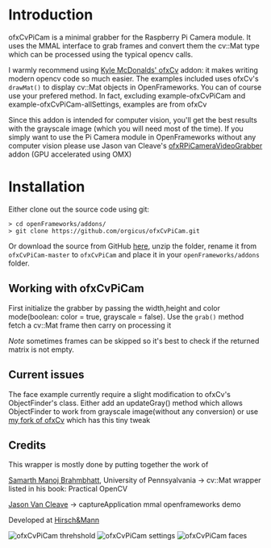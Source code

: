 # Introduction

ofxCvPiCam is a minimal grabber for the Raspberry Pi Camera module.
It uses the MMAL interface to grab frames and convert them the cv::Mat type
which can be processed using the typical opencv calls.

I warmly recommend using [Kyle McDonalds' ofxCv](https://github.com/kylemcdonald/ofxCv) addon: 
it makes writing modern opencv code so much easier. The examples included uses ofxCv's ```drawMat()```
to display cv::Mat objects in OpenFrameworks. You can of course use your prefered method.
In fact, excluding example-ofxCvPiCam and example-ofxCvPiCam-allSettings, examples are from ofxCv

Since this addon is intended for computer vision, you'll get the best results with the grayscale image
(which you will need most of the time). If you simply want to use the Pi Camera module in OpenFrameworks
without any computer vision please use Jason van Cleave's [ofxRPiCameraVideoGrabber](https://github.com/jvcleave/ofxRPiCameraVideoGrabber) addon (GPU accelerated using OMX)

# Installation

Either clone out the source code using git:

	> cd openFrameworks/addons/
	> git clone https://github.com/orgicus/ofxCvPiCam.git

Or download the source from GitHub [here](https://github.com/orgicus/ofxCvPiCam/archive/master.zip), unzip the folder, rename it from `ofxCvPiCam-master` to `ofxCvPiCam` and place it in your `openFrameworks/addons` folder.


## Working with ofxCvPiCam

First initialize the grabber by passing the width,height and color mode(boolean: color = true, grayscale = false).
Use the ```grab()``` method fetch a cv::Mat frame then carry on processing it

*Note* sometimes frames can be skipped so it's best to check if the returned matrix is not empty.

## Current issues

The face example currently require a slight modification to ofxCv's ObjectFinder's class. 
Either add an updateGray() method which allows ObjectFinder to work from grayscale image(without any conversion)
or use [my fork of ofxCv](http://github.com/orgicus/ofxCvPi) which has this tiny tweak

## Credits
This wrapper is mostly done by putting together the work of

[Samarth Manoj Brahmbhatt](http://www.seas.upenn.edu/~samarthb/academics/index.html), University of Pennsyalvania -> cv::Mat wrapper listed in his book: Practical OpenCV


[Jason Van Cleave](https://github.com/jvcleave) -> captureApplication mmal openframeworks demo


Developed at [Hirsch&Mann](http://hirschandmann.com)

![ofxCvPiCam threhshold](http://lifesine.eu/rpi/ofxCvPiCam1.jpg)
![ofxCvPiCam settings](http://lifesine.eu/rpi/ofxCvPiCam2.jpg)
![ofxCvPiCam faces](http://lifesine.eu/rpi/ofxCvPiCam3.jpg)
